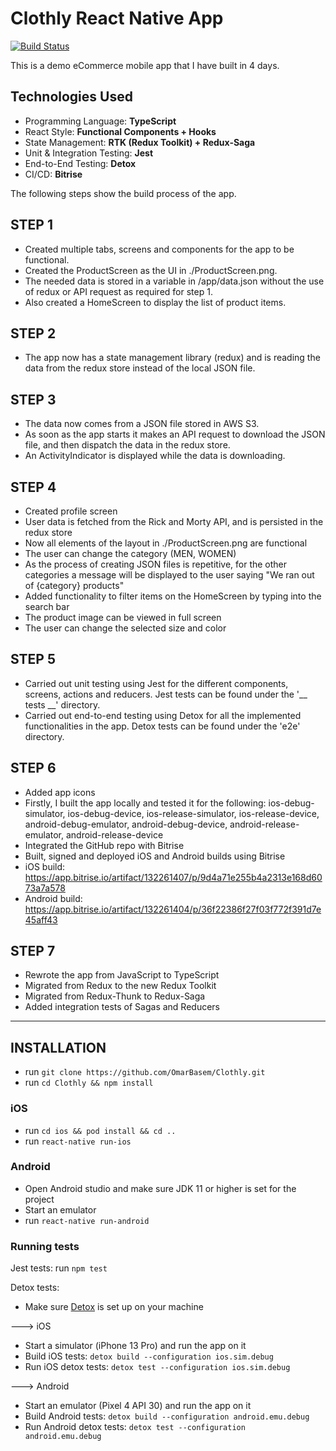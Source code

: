 # Clothly React Native App

[![Build Status](https://app.bitrise.io/app/b508e6c83c5cf07a/status.svg?token=UPOJq4k9mG8XT24dv58YcA&branch=master)](https://app.bitrise.io/app/b508e6c83c5cf07a)

This is a demo eCommerce mobile app that I have built in 4 days.

## Technologies Used

* Programming Language: <b>TypeScript</b>
* React Style: <b>Functional Components + Hooks</b>
* State Management: <b>RTK (Redux Toolkit) + Redux-Saga</b>
* Unit & Integration Testing: <b>Jest</b>
* End-to-End Testing: <b>Detox</b>
* CI/CD: <b>Bitrise</b>

The following steps show the build process of the app.

## STEP 1

* Created multiple tabs, screens and components for the app to be functional.
* Created the ProductScreen as the UI in ./ProductScreen.png. 
* The needed data is stored in a variable in /app/data.json without the use of redux or API request as required for step 1.
* Also created a HomeScreen to display the list of product items. 

## STEP 2

* The app now has a state management library (redux) and is reading the data from the redux store instead of the local JSON file.

## STEP 3

* The data now comes from a JSON file stored in AWS S3.
* As soon as the app starts it makes an API request to download the JSON file, and then dispatch the data in the redux store.
* An ActivityIndicator is displayed while the data is downloading.

## STEP 4

* Created profile screen
* User data is fetched from the Rick and Morty API, and is persisted in the redux store
* Now all elements of the layout in ./ProductScreen.png are functional
* The user can change the category (MEN, WOMEN)
* As the process of creating JSON files is repetitive, for the other categories a message will be displayed to the user saying "We ran out of {category} products" 
* Added functionality to filter items on the HomeScreen by typing into the search bar
* The product image can be viewed in full screen
* The user can change the selected size and color


## STEP 5

* Carried out unit testing using Jest for the different components, screens, actions and reducers. Jest tests can be found under the '__ tests __' directory.
* Carried out end-to-end testing using Detox for all the implemented functionalities in the app. Detox tests can be found under the 'e2e' directory.


## STEP 6

* Added app icons
* Firstly, I built the app locally and tested it for the following: ios-debug-simulator, ios-debug-device, ios-release-simulator, ios-release-device, android-debug-emulator, android-debug-device, android-release-emulator, android-release-device
* Integrated the GitHub repo with Bitrise
* Built, signed and deployed iOS and Android builds using Bitrise
* iOS build: https://app.bitrise.io/artifact/132261407/p/9d4a71e255b4a2313e168d6073a7a578
* Android build: https://app.bitrise.io/artifact/132261404/p/36f22386f27f03f772f391d7e45aff43

## STEP 7

* Rewrote the app from JavaScript to TypeScript
* Migrated from Redux to the new Redux Toolkit
* Migrated from Redux-Thunk to Redux-Saga
* Added integration tests of Sagas and Reducers

---------

## INSTALLATION

* run `git clone https://github.com/OmarBasem/Clothly.git`
* run `cd Clothly && npm install`

### iOS
* run `cd ios && pod install && cd ..`
* run `react-native run-ios`


### Android

* Open Android studio and make sure JDK 11 or higher is set for the project
* Start an emulator
* run `react-native run-android`

### Running tests

Jest tests: run `npm test`


Detox tests:

* Make sure <a href="https://wix.github.io/Detox/docs/introduction/getting-started">Detox</a> is set up on your machine

---> iOS

* Start a simulator (iPhone 13 Pro) and run the app on it
* Build iOS tests: `detox build --configuration ios.sim.debug`
* Run iOS detox tests: `detox test --configuration ios.sim.debug`

---> Android

* Start an emulator (Pixel 4 API 30) and run the app on it
* Build Android tests: `detox build --configuration android.emu.debug`
* Run Android detox tests: `detox test --configuration android.emu.debug`



